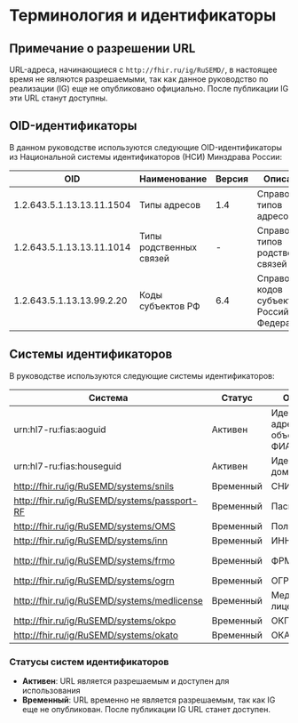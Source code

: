 # Терминология и идентификаторы

## Примечание о разрешении URL

URL-адреса, начинающиеся с `http://fhir.ru/ig/RuSEMD/`, в настоящее время не являются разрешаемыми, так как данное руководство по реализации (IG) еще не опубликовано официально. После публикации IG эти URL станут доступны.

## OID-идентификаторы

В данном руководстве используются следующие OID-идентификаторы из Национальной системы идентификаторов (НСИ) Минздрава России:

| OID | Наименование | Версия | Описание | Источник |
|-----|-------------|--------|----------|----------|
| 1.2.643.5.1.13.13.11.1504 | Типы адресов | 1.4 | Справочник типов адресов | [НСИ Минздрава](https://nsi.rosminzdrav.ru/dictionaries/1.2.643.5.1.13.13.11.1504/passport/1.4) |
| 1.2.643.5.1.13.13.11.1014 | Типы родственных связей | - | Справочник типов родственных связей | [НСИ Минздрава](https://nsi.rosminzdrav.ru/dictionaries/1.2.643.5.1.13.13.11.1014) |
| 1.2.643.5.1.13.13.99.2.20 | Коды субъектов РФ | 6.4 | Справочник кодов субъектов Российской Федерации | [НСИ Минздрава](https://nsi.rosminzdrav.ru/dictionaries/1.2.643.5.1.13.13.99.2.20) |

## Системы идентификаторов

В руководстве используются следующие системы идентификаторов:

| Система | Статус | Описание | Источник |
|---------|--------|----------|----------|
| urn:hl7-ru:fias:aoguid | Активен | Идентификатор адресного объекта по ФИАС | [ФИАС](https://fias.nalog.ru/) |
| urn:hl7-ru:fias:houseguid | Активен | Идентификатор дома по ФИАС | [ФИАС](https://fias.nalog.ru/) |
| http://fhir.ru/ig/RuSEMD/systems/snils | Временный | СНИЛС | [ПФР](https://www.pfrf.ru/) |
| http://fhir.ru/ig/RuSEMD/systems/passport-RF | Временный | Паспорт РФ | [МВД РФ](https://мвд.рф/) |
| http://fhir.ru/ig/RuSEMD/systems/OMS | Временный | Полис ОМС | [ФОМС](https://www.ffoms.ru/) |
| http://fhir.ru/ig/RuSEMD/systems/inn | Временный | ИНН | [ФНС](https://www.nalog.gov.ru/) |
| http://fhir.ru/ig/RuSEMD/systems/frmo | Временный | ФРМО | [Минздрав РФ](https://www.rosminzdrav.ru/) |
| http://fhir.ru/ig/RuSEMD/systems/ogrn | Временный | ОГРН | [ФНС](https://www.nalog.gov.ru/) |
| http://fhir.ru/ig/RuSEMD/systems/medlicense | Временный | Медицинская лицензия | [Минздрав РФ](https://www.rosminzdrav.ru/) |
| http://fhir.ru/ig/RuSEMD/systems/okpo | Временный | ОКПО | [Росстат](https://rosstat.gov.ru/) |
| http://fhir.ru/ig/RuSEMD/systems/okato | Временный | ОКАТО | [Росстат](https://rosstat.gov.ru/) |

### Статусы систем идентификаторов

- **Активен**: URL является разрешаемым и доступен для использования
- **Временный**: URL временно не является разрешаемым, так как IG еще не опубликован. После публикации IG URL станет доступен. 